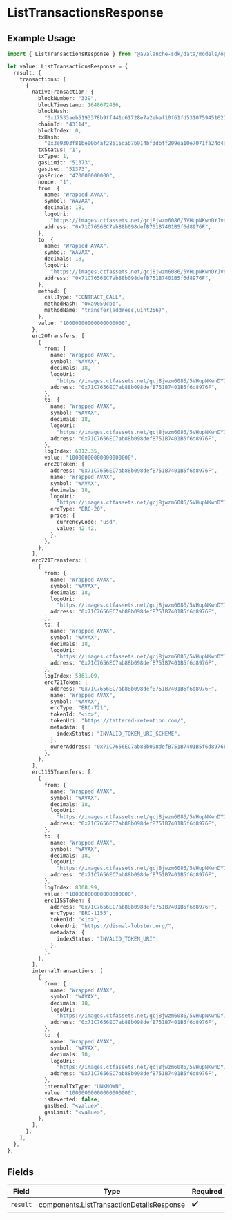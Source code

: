 # ListTransactionsResponse

## Example Usage

```typescript
import { ListTransactionsResponse } from "@avalanche-sdk/data/models/operations";

let value: ListTransactionsResponse = {
  result: {
    transactions: [
      {
        nativeTransaction: {
          blockNumber: "339",
          blockTimestamp: 1648672486,
          blockHash:
            "0x17533aeb5193378b9ff441d61728e7a2ebaf10f61fd5310759451627dfca2e7c",
          chainId: "43114",
          blockIndex: 0,
          txHash:
            "0x3e9303f81be00b4af28515dab7b914bf3dbff209ea10e7071fa24d4af0a112d4",
          txStatus: "1",
          txType: 1,
          gasLimit: "51373",
          gasUsed: "51373",
          gasPrice: "470000000000",
          nonce: "1",
          from: {
            name: "Wrapped AVAX",
            symbol: "WAVAX",
            decimals: 18,
            logoUri:
              "https://images.ctfassets.net/gcj8jwzm6086/5VHupNKwnDYJvqMENeV7iJ/fdd6326b7a82c8388e4ee9d4be7062d4/avalanche-avax-logo.svg",
            address: "0x71C7656EC7ab88b098defB751B7401B5f6d8976F",
          },
          to: {
            name: "Wrapped AVAX",
            symbol: "WAVAX",
            decimals: 18,
            logoUri:
              "https://images.ctfassets.net/gcj8jwzm6086/5VHupNKwnDYJvqMENeV7iJ/fdd6326b7a82c8388e4ee9d4be7062d4/avalanche-avax-logo.svg",
            address: "0x71C7656EC7ab88b098defB751B7401B5f6d8976F",
          },
          method: {
            callType: "CONTRACT_CALL",
            methodHash: "0xa9059cbb",
            methodName: "transfer(address,uint256)",
          },
          value: "10000000000000000000",
        },
        erc20Transfers: [
          {
            from: {
              name: "Wrapped AVAX",
              symbol: "WAVAX",
              decimals: 18,
              logoUri:
                "https://images.ctfassets.net/gcj8jwzm6086/5VHupNKwnDYJvqMENeV7iJ/fdd6326b7a82c8388e4ee9d4be7062d4/avalanche-avax-logo.svg",
              address: "0x71C7656EC7ab88b098defB751B7401B5f6d8976F",
            },
            to: {
              name: "Wrapped AVAX",
              symbol: "WAVAX",
              decimals: 18,
              logoUri:
                "https://images.ctfassets.net/gcj8jwzm6086/5VHupNKwnDYJvqMENeV7iJ/fdd6326b7a82c8388e4ee9d4be7062d4/avalanche-avax-logo.svg",
              address: "0x71C7656EC7ab88b098defB751B7401B5f6d8976F",
            },
            logIndex: 6012.35,
            value: "10000000000000000000",
            erc20Token: {
              address: "0x71C7656EC7ab88b098defB751B7401B5f6d8976F",
              name: "Wrapped AVAX",
              symbol: "WAVAX",
              decimals: 18,
              logoUri:
                "https://images.ctfassets.net/gcj8jwzm6086/5VHupNKwnDYJvqMENeV7iJ/fdd6326b7a82c8388e4ee9d4be7062d4/avalanche-avax-logo.svg",
              ercType: "ERC-20",
              price: {
                currencyCode: "usd",
                value: 42.42,
              },
            },
          },
        ],
        erc721Transfers: [
          {
            from: {
              name: "Wrapped AVAX",
              symbol: "WAVAX",
              decimals: 18,
              logoUri:
                "https://images.ctfassets.net/gcj8jwzm6086/5VHupNKwnDYJvqMENeV7iJ/fdd6326b7a82c8388e4ee9d4be7062d4/avalanche-avax-logo.svg",
              address: "0x71C7656EC7ab88b098defB751B7401B5f6d8976F",
            },
            to: {
              name: "Wrapped AVAX",
              symbol: "WAVAX",
              decimals: 18,
              logoUri:
                "https://images.ctfassets.net/gcj8jwzm6086/5VHupNKwnDYJvqMENeV7iJ/fdd6326b7a82c8388e4ee9d4be7062d4/avalanche-avax-logo.svg",
              address: "0x71C7656EC7ab88b098defB751B7401B5f6d8976F",
            },
            logIndex: 5361.09,
            erc721Token: {
              address: "0x71C7656EC7ab88b098defB751B7401B5f6d8976F",
              name: "Wrapped AVAX",
              symbol: "WAVAX",
              ercType: "ERC-721",
              tokenId: "<id>",
              tokenUri: "https://tattered-retention.com/",
              metadata: {
                indexStatus: "INVALID_TOKEN_URI_SCHEME",
              },
              ownerAddress: "0x71C7656EC7ab88b098defB751B7401B5f6d8976F",
            },
          },
        ],
        erc1155Transfers: [
          {
            from: {
              name: "Wrapped AVAX",
              symbol: "WAVAX",
              decimals: 18,
              logoUri:
                "https://images.ctfassets.net/gcj8jwzm6086/5VHupNKwnDYJvqMENeV7iJ/fdd6326b7a82c8388e4ee9d4be7062d4/avalanche-avax-logo.svg",
              address: "0x71C7656EC7ab88b098defB751B7401B5f6d8976F",
            },
            to: {
              name: "Wrapped AVAX",
              symbol: "WAVAX",
              decimals: 18,
              logoUri:
                "https://images.ctfassets.net/gcj8jwzm6086/5VHupNKwnDYJvqMENeV7iJ/fdd6326b7a82c8388e4ee9d4be7062d4/avalanche-avax-logo.svg",
              address: "0x71C7656EC7ab88b098defB751B7401B5f6d8976F",
            },
            logIndex: 8308.99,
            value: "10000000000000000000",
            erc1155Token: {
              address: "0x71C7656EC7ab88b098defB751B7401B5f6d8976F",
              ercType: "ERC-1155",
              tokenId: "<id>",
              tokenUri: "https://dismal-lobster.org/",
              metadata: {
                indexStatus: "INVALID_TOKEN_URI",
              },
            },
          },
        ],
        internalTransactions: [
          {
            from: {
              name: "Wrapped AVAX",
              symbol: "WAVAX",
              decimals: 18,
              logoUri:
                "https://images.ctfassets.net/gcj8jwzm6086/5VHupNKwnDYJvqMENeV7iJ/fdd6326b7a82c8388e4ee9d4be7062d4/avalanche-avax-logo.svg",
              address: "0x71C7656EC7ab88b098defB751B7401B5f6d8976F",
            },
            to: {
              name: "Wrapped AVAX",
              symbol: "WAVAX",
              decimals: 18,
              logoUri:
                "https://images.ctfassets.net/gcj8jwzm6086/5VHupNKwnDYJvqMENeV7iJ/fdd6326b7a82c8388e4ee9d4be7062d4/avalanche-avax-logo.svg",
              address: "0x71C7656EC7ab88b098defB751B7401B5f6d8976F",
            },
            internalTxType: "UNKNOWN",
            value: "10000000000000000000",
            isReverted: false,
            gasUsed: "<value>",
            gasLimit: "<value>",
          },
        ],
      },
    ],
  },
};
```

## Fields

| Field                                                                                                  | Type                                                                                                   | Required                                                                                               | Description                                                                                            |
| ------------------------------------------------------------------------------------------------------ | ------------------------------------------------------------------------------------------------------ | ------------------------------------------------------------------------------------------------------ | ------------------------------------------------------------------------------------------------------ |
| `result`                                                                                               | [components.ListTransactionDetailsResponse](../../models/components/listtransactiondetailsresponse.md) | :heavy_check_mark:                                                                                     | N/A                                                                                                    |